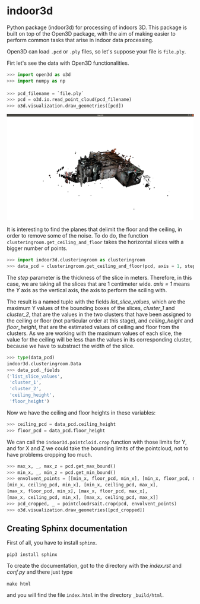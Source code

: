 # indoor3d

Python package (indoor3d) for processing of indoors 3D. This package is built on top of the Open3D package, with the aim of making easier to perform common tasks that arise in indoor data processing. 

Open3D can load `.pcd` or `.ply` files, so let's suppose your file is `file.ply`.

Firt let's see the data with Open3D functionalities.

```python
>>> import open3d as o3d
>>> import numpy as np

>>> pcd_filename = `file.ply`
>>> pcd = o3d.io.read_point_cloud(pcd_filename)
>>> o3d.visualization.draw_geometries([pcd])
```

![View of the pointcloud](images/pcd_view.png)

It is interesting to find the planes that delimit the floor and the ceiling, in order to remove some of the noise. To do do, the function `clusteringroom.get_ceiling_and_floor` takes the horizontal slices with a bigger number of points. 

```python
>>> import indoor3d.clusteringroom as clusteringroom
>>> data_pcd = clusteringroom.get_ceiling_and_floor(pcd, axis = 1, step = 0.01)
```
The *step* parameter is the thickness of the slice in meters. Therefore, in this case, we are taking all the slices that are 1 centimeter wide. *axis = 1* means the *Y* axis as the vertical axis, the axis to perform the sciling with.

The result is a named tuple with the fields *list_slice_values*, which are the maximum Y values of the bounding boxes of the slices, *cluster_1* and *cluster_2*, that are the values in the two clusters that have been assigned to the ceiling or floor (not particular order at this stage), and *ceiling_height* and *floor_height*, that are the estimated values of ceiling and floor from the clusters. As we are working with the maximum values of each slice, the value for the ceiling will be less than the values in its corresponding cluster, because we have to substract the width of the slice.

```python
>>> type(data_pcd)
indoor3d.clusteringroom.Data
>>> data_pcd._fields
('list_slice_values',
 'cluster_1',
 'cluster_2',
 'ceiling_height',
 'floor_height')
```

Now we have the ceiling and floor heights in these variables:

```python
>>> ceiling_pcd = data_pcd.ceiling_height
>>> floor_pcd = data_pcd.floor_height
```

We can call the `indoor3d.pointcloid.crop` function with those limits for Y, and for X and Z we could take the bounding limits of the pointcloud, not to have problems cropping too much.

```python
>>> max_x, _, max_z = pcd.get_max_bound()
>>> min_x, _, min_z = pcd.get_min_bound()
>>> envolvent_points = [[min_x, floor_pcd, min_x], [min_x, floor_pcd, max_x],
[min_x, ceiling_pcd, min_x], [min_x, ceiling_pcd, max_x],
[max_x, floor_pcd, min_x], [max_x, floor_pcd, max_x],
[max_x, ceiling_pcd, min_x], [max_x, ceiling_pcd, max_x]]
>>> pcd_cropped, _ = pointcloudrsait.crop(pcd, envolvent_points)
>>> o3d.visualization.draw_geometries([pcd_cropped])
```

## Creating Sphinx documentation

First of all, you have to install `sphinx`.

`pip3 install sphinx`

To create the documentation, got to the directory with the *index.rst* and *conf.py* and there just type

`make html`

and you will find the file `index.html` in the directory `_build/html`.



